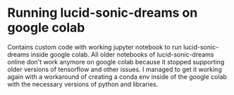 # Running lucid-sonic-dreams on google colab
Contains custom code with working jupyter notebook to run lucid-sonic-dreams inside google colab.
All older notebooks of lucid-sonic-dreams online don't work anymore on google colab because it stopped supporting older versions of tensorflow and other issues.
I managed to get it working again with a workaround of creating a conda env inside of the google colab with the necessary versions of python and libraries.  

 
